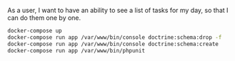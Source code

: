 As a user, I want to have an ability to see a list of tasks for my day, so that I can do them one by one.

```bash
docker-compose up
docker-compose run app /var/www/bin/console doctrine:schema:drop -f
docker-compose run app /var/www/bin/console doctrine:schema:create
docker-compose run app /var/www/bin/phpunit
```